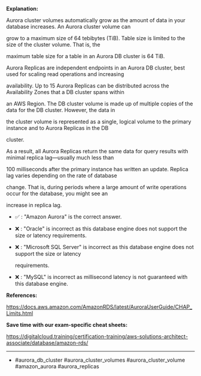 **Explanation:**

Aurora cluster volumes automatically grow as the amount of data in your database increases. An Aurora cluster volume can

grow to a maximum size of 64 tebibytes (TiB). Table size is limited to the size of the cluster volume. That is, the

maximum table size for a table in an Aurora DB cluster is 64 TiB.

Aurora Replicas are independent endpoints in an Aurora DB cluster, best used for scaling read operations and increasing

availability. Up to 15 Aurora Replicas can be distributed across the Availability Zones that a DB cluster spans within

an AWS Region. The DB cluster volume is made up of multiple copies of the data for the DB cluster. However, the data in

the cluster volume is represented as a single, logical volume to the primary instance and to Aurora Replicas in the DB

cluster.

As a result, all Aurora Replicas return the same data for query results with minimal replica lag—usually much less than

100 milliseconds after the primary instance has written an update. Replica lag varies depending on the rate of database

change. That is, during periods where a large amount of write operations occur for the database, you might see an

increase in replica lag.

- ✅ :  "Amazon Aurora" is the correct answer.

- ❌ :  "Oracle" is incorrect as this database engine does not support the size or latency requirements.

- ❌ :  "Microsoft SQL Server" is incorrect as this database engine does not support the size or latency

  requirements.

- ❌ :  "MySQL" is incorrect as millisecond latency is not guaranteed with this database engine.

**References:**

<https://docs.aws.amazon.com/AmazonRDS/latest/AuroraUserGuide/CHAP_Limits.html>

**Save time with our exam-specific cheat sheets:**

<https://digitalcloud.training/certification-training/aws-solutions-architect-associate/database/amazon-rds/>

----

- #aurora_db_cluster #aurora_cluster_volumes #aurora_cluster_volume #amazon_aurora #aurora_replicas

